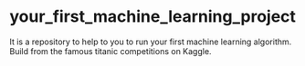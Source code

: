 # your_first_machine_learning_project
It is a repository to help to you to run your first machine learning algorithm. Build from the famous titanic competitions on Kaggle.
